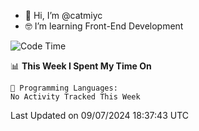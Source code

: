 - 👋 Hi, I’m @catmiyc
- 🤓 I’m learning Front-End Development

<!---
catmiyc/catmiyc is a ✨ special ✨ repository because its `README.md` (this file) appears on your GitHub profile.
You can click the Preview link to take a look at your changes.
--->


<!--START_SECTION:waka-->
![Code Time](http://img.shields.io/badge/Code%20Time-340%20hrs%2025%20mins-blue)

📊 **This Week I Spent My Time On** 

```text
💬 Programming Languages: 
No Activity Tracked This Week
```


 Last Updated on 09/07/2024 18:37:43 UTC
<!--END_SECTION:waka-->
